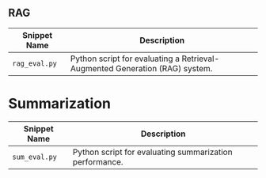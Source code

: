 


## RAG

| Snippet Name                           | Description                                                                                                                                                        |
|---------------------------------------|--------------------------------------------------------------------------------------------------------------------------------------------------------------------|
| `rag_eval.py`                   | Python script for evaluating a Retrieval-Augmented Generation (RAG) system.                                                                                          |


# Summarization

| Snippet Name                           | Description                                                                                                                                                        |
|---------------------------------------|--------------------------------------------------------------------------------------------------------------------------------------------------------------------|
| `sum_eval.py`                   | Python script for evaluating summarization performance.                                                                                    |





